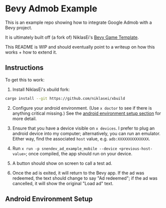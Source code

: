 # Bevy Admob Example

This is an example repo showing how to integrate Google Admob with a Bevy project.

It is ultimately built off (a fork of) NiklasEi's [Bevy Game Template](https://github.com/niklasEi/bevy_game_template).

This README is WIP and should eventually point to a writeup on how this works + how to extend it.

## Instructions

To get this to work:

1) Install NiklasEi's xbuild fork:

```sh
cargo install --git https://github.com/niklasei/xbuild
```

2) Configure your android environment. (Use `x doctor` to see if there is anything critical missing.) See the [android environment setup section](#android-environment-setup) for more detail.

3) Ensure that you have a device visible on `x devices`. I prefer to plug an android device into my computer; alternatively, you can run an emulator. Either way, find the associated `host` value, e.g. `adb:XXXXXXXXXXXXXX`.

4) Run `x run -p snendev_ad_example_mobile --device <previous-host-value>`; once compiled, the app should run on your device.

5) A button should show on screen to call a test ad.

6) Once the ad is exited, it will return to the Bevy app. If the ad was redeemed, the text should change to say "Ad redeemed"; if the ad was cancelled, it will show the original "Load ad" text.

## Android Environment Setup


